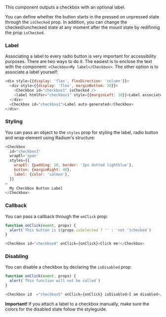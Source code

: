 This component outputs a checkbox with an optional label.

You can define whether the button starts in the pressed on unpressed state through the `isChecked` prop. In addition, you can change the checked/unchecked state at any moment after the mount state by redifining the prop `isChecked`.

### Label
Associating a label to every radio button is very important for accessibility purposes. There are two ways to do it. The easiest is to enclose the text with the component: `<Checkbox>My label</Checkbox>`. The other option is to associate a label yourself:

```js
<div style={{display: 'flex', flexDirection: 'column'}}>
  <div style={{display: 'flex', marginBottom: 20}}>
    <Checkbox id="checkbox1" isChecked />
    <label htmlFor="checkbox1" style={{marginLeft: 10}}>Label associated manually</label>
  </div>
  <Checkbox id="checkbox2">Label auto-generated</Checkbox>
</div>
```

### Styling
You can pass an object to the `styles` prop for styling the label, radio button and wrap element using Radium's structure:
```js
<Checkbox
  id="checkbox3"
  wrapEl='span'
  styles={{
    wrapEl: {padding: 10, border: '2px dotted lightblue'},
    button: {marginRight: 40},
    label: {color: 'salmon'},
  }}
>
  My Checkbox Button Label
</Checkbox>
```


### Callback
You can pass a callback through the `onClick` prop:

```js
function onClick(event, props) {
  alert(`This button is ${props.isSelected ? '' : 'not '}checked`)
}

<Checkbox id="checkbox4" onClick={onClick}>Click me!</Checkbox>
```

### Disabling
You can disable a checkbox by declaring the `isDisabled` prop:

```js
function onClick(event, props) {
  alert(`This function will not be called`)
}

<Checkbox id  ="checkbox5" onClick={onClick} isDisabled>I am disabled</Checkbox>
```
**Important!** If you attach a label to a checkbox manually, make sure the colors for the disabled state follow the styleguide.
